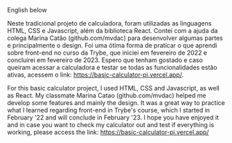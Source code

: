 English below

Neste tradicional projeto de calculadora, foram utilizadas as linguagens HTML, CSS e Javascript, além da biblioteca React.
Contei com a ajuda da colega Marina Catão (github.com/mvdac) para desenvolver algumas partes e principalmente o design.
Foi uma ótima forma de praticar o que aprendi sobre front-end no curso da Trybe, que iniciei em fevereiro de 2022 e concluírei em fevereiro de 2023.
Espero que tenham gostado e caso queiram acessar a calculadora e testar se todas as funcionalidades estão ativas, acessem o link: 
https://basic-calculator-pi.vercel.app/.

For this basic calculator project, I used HTML, CSS and Javascript, as well as React. My classmate Marina Catao (github.com/mvdac) helped me develop some features and mainly the design. It was a great way to practice what I learned regarding front-end in Trybe's course, which I started in February '22 and will conclude in February '23.
I hope you have enjoyed it and in case you want to check my calculator out and test if everything is working, please access the link:
https://basic-calculator-pi.vercel.app/
